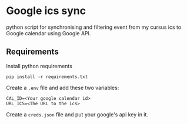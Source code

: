 # Google ics sync
python script for synchronising and filtering event from my cursus ics to Google calendar using Google API.
## Requirements
Install python requirements
```shell
pip install -r requirements.txt
```
Create a `.env` file and add these two variables:
```shell
CAL_ID=<Your google calendar id>
URL_ICS=<The URL to the ics>
```
Create a `creds.json` file and put your google's api key in it.